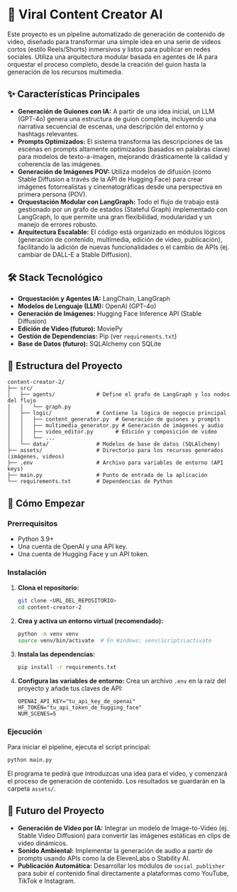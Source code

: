 # 🤖 Viral Content Creator AI

Este proyecto es un pipeline automatizado de generación de contenido de video, diseñado para transformar una simple idea en una serie de videos cortos (estilo Reels/Shorts) inmersivos y listos para publicar en redes sociales. Utiliza una arquitectura modular basada en agentes de IA para orquestar el proceso completo, desde la creación del guion hasta la generación de los recursos multimedia.

## ✨ Características Principales

- **Generación de Guiones con IA:** A partir de una idea inicial, un LLM (GPT-4o) genera una estructura de guion completa, incluyendo una narrativa secuencial de escenas, una descripción del entorno y hashtags relevantes.
- **Prompts Optimizados:** El sistema transforma las descripciones de las escenas en prompts altamente optimizados (basados en palabras clave) para modelos de texto-a-imagen, mejorando drásticamente la calidad y coherencia de las imágenes.
- **Generación de Imágenes POV:** Utiliza modelos de difusión (como Stable Diffusion a través de la API de Hugging Face) para crear imágenes fotorrealistas y cinematográficas desde una perspectiva en primera persona (POV).
- **Orquestación Modular con LangGraph:** Todo el flujo de trabajo está gestionado por un grafo de estados (Stateful Graph) implementado con LangGraph, lo que permite una gran flexibilidad, modularidad y un manejo de errores robusto.
- **Arquitectura Escalable:** El código está organizado en módulos lógicos (generación de contenido, multimedia, edición de video, publicación), facilitando la adición de nuevas funcionalidades o el cambio de APIs (ej. cambiar de DALL-E a Stable Diffusion).

## 🛠️ Stack Tecnológico

- **Orquestación y Agentes IA:** LangChain, LangGraph
- **Modelos de Lenguaje (LLM):** OpenAI (GPT-4o)
- **Generación de Imágenes:** Hugging Face Inference API (Stable Diffusion)
- **Edición de Video (futuro):** MoviePy
- **Gestión de Dependencias:** Pip (ver `requirements.txt`)
- **Base de Datos (futuro):** SQLAlchemy con SQLite

## 📂 Estructura del Proyecto

```
content-creator-2/
├── src/
│   ├── agents/             # Define el grafo de LangGraph y los nodos del flujo
│   │   └── graph.py
│   ├── logic/              # Contiene la lógica de negocio principal
│   │   ├── content_generator.py  # Generación de guiones y prompts
│   │   ├── multimedia_generator.py # Generación de imágenes y audio
│   │   ├── video_editor.py       # Edición y composición de video
│   │   └── ...
│   └── data/               # Modelos de base de datos (SQLAlchemy)
├── assets/                 # Directorio para los recursos generados (imágenes, videos)
├── .env                    # Archivo para variables de entorno (API keys)
├── main.py                 # Punto de entrada de la aplicación
└── requirements.txt        # Dependencias de Python
```

## 🚀 Cómo Empezar

### Prerrequisitos

- Python 3.9+
- Una cuenta de OpenAI y una API key.
- Una cuenta de Hugging Face y un API token.

### Instalación

1.  **Clona el repositorio:**
    ```bash
    git clone <URL_DEL_REPOSITORIO>
    cd content-creator-2
    ```

2.  **Crea y activa un entorno virtual (recomendado):**
    ```bash
    python -m venv venv
    source venv/bin/activate  # En Windows: venv\Scripts\activate
    ```

3.  **Instala las dependencias:**
    ```bash
    pip install -r requirements.txt
    ```

4.  **Configura las variables de entorno:**
    Crea un archivo `.env` en la raíz del proyecto y añade tus claves de API:
    ```env
    OPENAI_API_KEY="tu_api_key_de_openai"
    HF_TOKEN="tu_api_token_de_hugging_face"
    NUM_SCENES=5
    ```

### Ejecución

Para iniciar el pipeline, ejecuta el script principal:

```bash
python main.py
```

El programa te pedirá que introduzcas una idea para el video, y comenzará el proceso de generación de contenido. Los resultados se guardarán en la carpeta `assets/`.

## 🔮 Futuro del Proyecto

- **Generación de Video por IA:** Integrar un modelo de Image-to-Video (ej. Stable Video Diffusion) para convertir las imágenes estáticas en clips de video dinámicos.
- **Sonido Ambiental:** Implementar la generación de audio a partir de prompts usando APIs como la de ElevenLabs o Stability AI.
- **Publicación Automática:** Desarrollar los módulos de `social_publisher` para subir el contenido final directamente a plataformas como YouTube, TikTok e Instagram.
